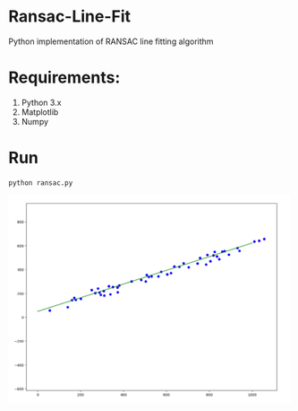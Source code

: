 # Ransac-Line-Fit
Python implementation of RANSAC line fitting algorithm

# Requirements:
1) Python 3.x
2) Matplotlib
3) Numpy

# Run
``` 
python ransac.py
```
![alt text](https://github.com/Arki99/Ransac-Line-Fit/blob/master/line.png)
